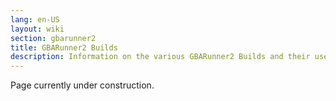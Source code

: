 ```yaml
---
lang: en-US
layout: wiki
section: gbarunner2
title: GBARunner2 Builds
description: Information on the various GBARunner2 Builds and their uses
---
```


Page currently under construction.
